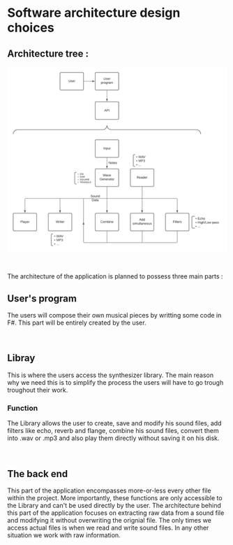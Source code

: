 # Software architecture design choices
## Architecture tree :
![tree](./Files/design.png)

<br>

The architecture of the application is planned to possess three main parts :


### 

## User's program

The users will compose their own musical pieces by writting some code in F#.
This part will be entirely created by the user.

<br>

## Libray

This is where the users access the synthesizer library.
The main reason why we need this is to simplify the process the users will have to go trough troughout their work.

### Function

The Library allows the user to create, save and modify his sound files, add filters like echo, reverb and flange, combine his sound files, convert them into .wav or .mp3 and also play them directly without saving it on his disk.

<br>

## The back end

This part of the application encompasses more-or-less every other file within the project.
More importantly, these functions are only accessible to the Library and can't be used directly by the user.
The architecture behind this part of the application focuses on extracting raw data from a sound file and modifying it without overwriting the orignial file.
The only times we access actual files is when we read and write sound files. In any other situation we work with raw information.
